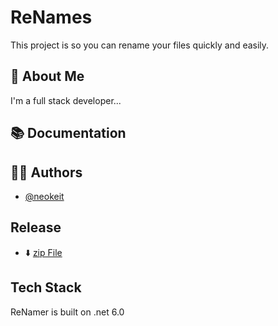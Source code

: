 # ReNames

This project is so you can rename your files quickly and easily.


## 🚀 About Me
I'm a full stack developer...

## 📚 Documentation

## 🙍‍♂️ Authors

- [@neokeit](https://www.github.com/neokeit)


## Release

- ⬇️ [zip File](https://mega.nz/file/qsUhwY7Z#jKuKmgsp5Z9A7m4gvqkCd833sixsyF-pAub_nCd1U9c)


## Tech Stack

ReNamer is built on .net 6.0
